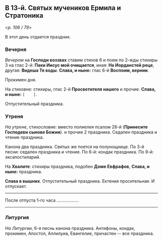 ## В 13-й. Святых мучеников Ермила и Стратоника

<*p. 106 / 79*>

В этот день отдается праздник. 

### Вечерня

*Вечером* на **Господи воззвах** ставим стихов 6 и поем по 2-жды стихиры 3 на глас 2-й: 
**Паки Иисус мой очищается**, иная: **На Иорданстей реце**, другая: **Видеша Тя воды**. 
**Слава, и ныне:** глас 6-й **Воспоим, вернии**.  

Прокимен дня. 

На *стиховне*: стихиры, глас 2-й **Просветителя нашего** и прочие. **Слава, и ныне:** `[    ]`. 

Отпустительный праздника. 

### Утреня

*На утрене*, стихословие: вместо полиелея псалом 28-й (**Принесите Господеви сынове Божии**). 
и прочие 2 праздника. Седален праздника и чтение праздника. 

Канона два праздника. Святых же поется на полунощнице. 
По 3-й песни: седален праздника и чтение. 
По 6-й: кондак праздника. 
По 9-й: эксапостиларий. 

На **Хвалите**: стихиры праздника, подобен **Доме Евфрафов**, **Слава, и ныне:** праздника. 

**Слава в вышних**. Отпустительный праздника. Ектения просительная. И отпускает. 

---

После отпуста 1-го часа ..................

--- 

### Литургия

*На Литургии*, 6-я песнь канона праздника. 
Антифоны, кондак, прокимен, Апостол, Аллилуиа, Евангелие, причастен -- все праздника. 
